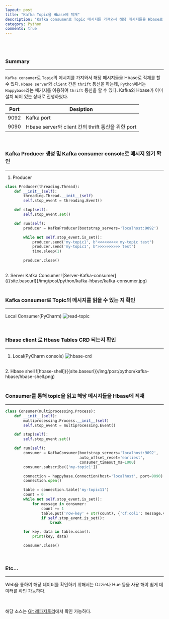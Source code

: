 ```yaml
---
layout: post
title: "Kafka Topic을 Hbase에 적재"
description: "Kafka consumer로 Topic 메시지를 가져와서 해당 메시지들을 Hbase로 적재하기"
category: Python
comments: true
---
```


<br><br>

### Summary
---
`Kafka consumer`로 `Topic`의 메시지를 가져와서 해당 메시지들을 Hbase로 적재를 할 수 있다. `Hbase server`와 `client` 간은 `thrift` 통신을 하는데,
`Python`에서는 `Happybase`라는 패키지를 이용하여 `thrift` 통신을 할 수 있다. Kafka와 Hbase가 이미 설치 되어 있는 상태로 진행하였다.

|Port|Desiption|
|--|--|
|9092|Kafka port|
|9090|Hbase server와 client 간의 thrift 통신을 위한 port|

<br>

### Kafka Producer 생성 및 Kafka consumer console로 메시지 읽기 확인
---
1. Producer
```python
class Producer(threading.Thread):
    def __init__(self):
        threading.Thread.__init__(self)
        self.stop_event = threading.Event()

    def stop(self):
        self.stop_event.set()

    def run(self):
        producer = KafkaProducer(bootstrap_servers='localhost:9092')

        while not self.stop_event.is_set():
            producer.send('my-topic1', b"<<<<<<<<< my-topic test")
            producer.send('my-topic1', b">>>>>>>>>> test")
            time.sleep(1)

        producer.close()
```
<br>
2. Server Kafka Consumer
![Server-Kafka-consumer]({{site.baseurl}}/img/post/python/kafka-hbase/kafka-consumer.jpg) <br>

<br>

### Kafka consumer로 Topic의 메시지를 읽을 수 있는 지 확인
---
Local Consumer(PyCharm)
![read-topic]({{site.baseurl}}/img/post/python/kafka-hbase/read-topic.jpg) <br>

<br>

### Hbase client 로 Hbase Tables CRD 되는지 확인
---
1. Local(PyCharm console)
![hbase-crd]({{site.baseurl}}/img/post/python/kafka-hbase/hbase-crd.png) <br>
<br>
2. Hbase shell
![hbase-shell]({{site.baseurl}}/img/post/python/kafka-hbase/hbase-shell.png) <br>

<br>

### Consumer를 통해 topic을 읽고 해당 메시지들을 Hbase에 적재
---
```python
class Consumer(multiprocessing.Process):
    def __init__(self):
        multiprocessing.Process.__init__(self)
        self.stop_event = multiprocessing.Event()

    def stop(self):
        self.stop_event.set()

    def run(self):
        consumer = KafkaConsumer(bootstrap_servers='localhost:9092',
                                 auto_offset_reset='earliest',
                                 consumer_timeout_ms=1000)
        consumer.subscribe(['my-topic1'])

        connection = happybase.Connection(host='localhost', port=9090)
        connection.open()

        table = connection.table('my-topic11')
        count = 0
        while not self.stop_event.is_set():
            for message in consumer:
                count += 1
                table.put('row-key' + str(count), {'cf:col1': message.value})
                if self.stop_event.is_set():
                    break

        for key, data in table.scan():
            print(key, data)

        consumer.close()
```


<br>

### Etc...
---
Web을 통하여 해당 데이터를 확인하기 위해서는 Ozzie나 Hue 등을 사용 해야 쉽게 데이터를 확인 가능하다.

<br>

해당 소스는 [Git 레파지토리](https://github.com/eottabom/kafka-hbase-example.git)에서 확인 가능하다.

<br>
